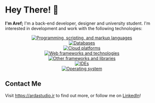 # Hey There! 👋

**I'm Aref;** I'm a back-end developer, designer and university student. I'm interested in development and work with the following technologies:

<div align="center">
  <a href="#">
    <img src="https://skillicons.dev/icons?i=html,css,js,py,go,c,latex" alt="Programming, scripting, and markup languages"><br>
    <img src="https://skillicons.dev/icons?i=mysql,postgres,sqlite,mongodb,redis" alt="Databases"><br>
    <img src="https://skillicons.dev/icons?i=aws,cloudflare,gcp" alt="Cloud platforms"><br>
    <img src="https://skillicons.dev/icons?i=bootstrap,jquery,django,flask,fastapi,wordpress" alt="Web frameworks and technologies"><br>
    <img src="https://skillicons.dev/icons?i=qt,pytorch,tensorflow,sklearn" alt="Other frameworks and libraries"><br>
    <img src="https://skillicons.dev/icons?i=vscode,neovim,vim,figma,xd,ai,ps" alt="IDEs"><br>
    <img src="https://skillicons.dev/icons?i=windows,linux,bsd" alt="Operating system">
  </a>
</div>

## Contact Me

Visit <https://ardastudio.ir> to find out more, or follow me on [LinkedIn](https://www.linkedin.com/in/aref-daei)!

<!---
- 👋 Hi, I’m @aref-daei
- 👀 I’m interested in ...
- 🌱 I’m currently learning ...
- 💞️ I’m looking to collaborate on ...
- 📫 How to reach me ...
- 😄 Pronouns: ...
- ⚡ Fun fact: ...
--->
